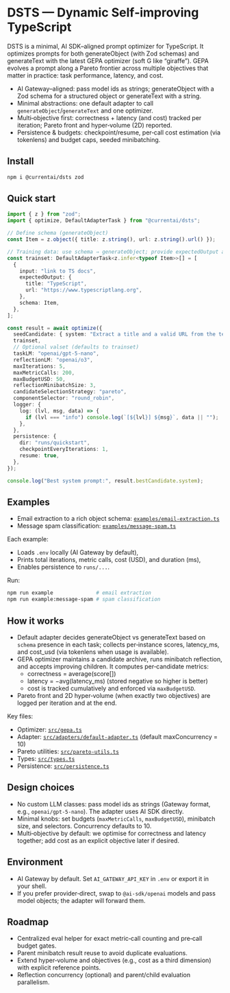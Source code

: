 # DSTS — Dynamic Self‑improving TypeScript

DSTS is a minimal, AI SDK–aligned prompt optimizer for TypeScript. It optimizes prompts for both generateObject (with Zod schemas) and generateText with the latest GEPA optimizer (soft G like “giraffe”). GEPA evolves a prompt along a Pareto frontier across multiple objectives that matter in practice: task performance, latency, and cost.

- AI Gateway–aligned: pass model ids as strings; generateObject with a Zod schema for a structured object or generateText with a string.
- Minimal abstractions: one default adapter to call `generateObject`/`generateText` and one optimizer.
- Multi‑objective first: correctness + latency (and cost) tracked per iteration; Pareto front and hyper‑volume (2D) reported.
- Persistence & budgets: checkpoint/resume, per‑call cost estimation (via tokenlens) and budget caps, seeded minibatching.

## Install

```bash
npm i @currentai/dsts zod
```

## Quick start

```ts
import { z } from "zod";
import { optimize, DefaultAdapterTask } from "@currentai/dsts";

// Define schema (generateObject)
const Item = z.object({ title: z.string(), url: z.string().url() });

// Training data: use schema ⇒ generateObject; provide expectedOutput and/or a scorer
const trainset: DefaultAdapterTask<z.infer<typeof Item>>[] = [
  {
    input: "link to TS docs",
    expectedOutput: {
      title: "TypeScript",
      url: "https://www.typescriptlang.org",
    },
    schema: Item,
  },
];

const result = await optimize({
  seedCandidate: { system: "Extract a title and a valid URL from the text." },
  trainset,
  // Optional valset (defaults to trainset)
  taskLM: "openai/gpt-5-nano",
  reflectionLM: "openai/o3",
  maxIterations: 5,
  maxMetricCalls: 200,
  maxBudgetUSD: 50,
  reflectionMinibatchSize: 3,
  candidateSelectionStrategy: "pareto",
  componentSelector: "round_robin",
  logger: {
    log: (lvl, msg, data) => {
      if (lvl === "info") console.log(`[${lvl}] ${msg}`, data || "");
    },
  },
  persistence: {
    dir: "runs/quickstart",
    checkpointEveryIterations: 1,
    resume: true,
  },
});

console.log("Best system prompt:", result.bestCandidate.system);
```

## Examples

- Email extraction to a rich object schema: [`examples/email-extraction.ts`](file:///home/swiecki/coding/dsts/examples/email-extraction.ts)
- Message spam classification: [`examples/message-spam.ts`](file:///home/swiecki/coding/dsts/examples/message-spam.ts)

Each example:

- Loads `.env` locally (AI Gateway by default),
- Prints total iterations, metric calls, cost (USD), and duration (ms),
- Enables persistence to `runs/...`.

Run:

```bash
npm run example              # email extraction
npm run example:message-spam # spam classification
```

## How it works

- Default adapter decides generateObject vs generateText based on `schema` presence in each task; collects per‑instance scores, latency_ms, and cost_usd (via tokenlens when usage is available).
- GEPA optimizer maintains a candidate archive, runs minibatch reflection, and accepts improving children. It computes per‑candidate metrics:
  - correctness = average(score[])
  - latency = −avg(latency_ms) (stored negative so higher is better)
  - cost is tracked cumulatively and enforced via `maxBudgetUSD`.
- Pareto front and 2D hyper‑volume (when exactly two objectives) are logged per iteration and at the end.

Key files:

- Optimizer: [`src/gepa.ts`](file:///home/swiecki/coding/dsts/src/gepa.ts#L1-L495)
- Adapter: [`src/adapters/default-adapter.ts`](file:///home/swiecki/coding/dsts/src/adapters/default-adapter.ts#L1-L267) (default maxConcurrency = 10)
- Pareto utilities: [`src/pareto-utils.ts`](file:///home/swiecki/coding/dsts/src/pareto-utils.ts#L1-L241)
- Types: [`src/types.ts`](file:///home/swiecki/coding/dsts/src/types.ts#L1-L158)
- Persistence: [`src/persistence.ts`](file:///home/swiecki/coding/dsts/src/persistence.ts#L1-L63)

## Design choices

- No custom LLM classes: pass model ids as strings (Gateway format, e.g., `openai/gpt-5-nano`). The adapter uses AI SDK directly.
- Minimal knobs: set budgets (`maxMetricCalls`, `maxBudgetUSD`), minibatch size, and selectors. Concurrency defaults to 10.
- Multi‑objective by default: we optimise for correctness and latency together; add cost as an explicit objective later if desired.

## Environment

- AI Gateway by default. Set `AI_GATEWAY_API_KEY` in `.env` or export it in your shell.
- If you prefer provider‑direct, swap to `@ai-sdk/openai` models and pass model objects; the adapter will forward them.

## Roadmap

- Centralized eval helper for exact metric‑call counting and pre‑call budget gates.
- Parent minibatch result reuse to avoid duplicate evaluations.
- Extend hyper‑volume and objectives (e.g., cost as a third dimension) with explicit reference points.
- Reflection concurrency (optional) and parent/child evaluation parallelism.
